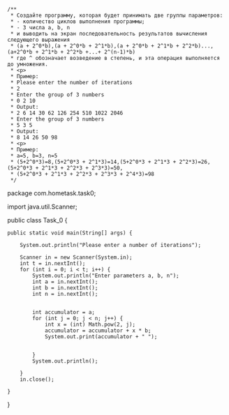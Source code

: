     /**
     * Создайте программу, которая будет принимать две группы параметров:
     * - количество циклов выполнения программы;
     * - 3 числа a, b, n
     * и выводить на экран последовательность результатов вычисления следующего выражения
     * (a + 2^0*b),(a + 2^0*b + 2^1*b),(a + 2^0*b + 2^1*b + 2^2*b)..., (a+2^0*b + 2^1*b + 2^2*b +...+ 2^(n-1)*b)
     * где ^ обозначает возведение в степень, и эта операция выполняется до умножения.
     * <p>
     * Пример:
     * Please enter the number of iterations
     * 2
     * Enter the group of 3 numbers
     * 0 2 10
     * Output:
     * 2 6 14 30 62 126 254 510 1022 2046
     * Enter the group of 3 numbers
     * 5 3 5
     * Output:
     * 8 14 26 50 98
     * <p>
     * Пример:
     * a=5, b=3, n=5
     * (5+2^0*3)=8,(5+2^0*3 + 2^1*3)=14,(5+2^0*3 + 2^1*3 + 2^2*3)=26,(5+2^0*3 + 2^1*3 + 2^2*3 + 2^3*3)=50,
     * (5+2^0*3 + 2^1*3 + 2^2*3 + 2^3*3 + 2^4*3)=98
     */
     
package com.hometask.task0;

import java.util.Scanner;

public class Task_0 {

    public static void main(String[] args) {

        System.out.println("Please enter a number of iterations");

        Scanner in = new Scanner(System.in);
        int t = in.nextInt();
        for (int i = 0; i < t; i++) {
            System.out.println("Enter parameters a, b, n");
            int a = in.nextInt();
            int b = in.nextInt();
            int n = in.nextInt();


            int accumulator = a;
            for (int j = 0; j < n; j++) {
                int x = (int) Math.pow(2, j);
                accumulator = accumulator + x * b;
                System.out.print(accumulator + " ");


            }
            System.out.println();

        }
        in.close();

    }


}
